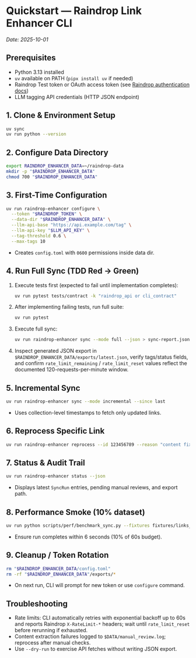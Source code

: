 # Quickstart — Raindrop Link Enhancer CLI

_Date: 2025-10-01_

## Prerequisites
- Python 3.13 installed
- `uv` available on PATH (`pipx install uv` if needed)
- Raindrop Test token or OAuth access token (see [Raindrop authentication docs](https://developer.raindrop.io/v1/authentication))
- LLM tagging API credentials (HTTP JSON endpoint)

## 1. Clone & Environment Setup
```bash
uv sync
uv run python --version
```

## 2. Configure Data Directory
```bash
export RAINDROP_ENHANCER_DATA=~/raindrop-data
mkdir -p "$RAINDROP_ENHANCER_DATA"
chmod 700 "$RAINDROP_ENHANCER_DATA"
```

## 3. First-Time Configuration
```bash
uv run raindrop-enhancer configure \
  --token "$RAINDROP_TOKEN" \
  --data-dir "$RAINDROP_ENHANCER_DATA" \
  --llm-api-base "https://api.example.com/tag" \
  --llm-api-key "$LLM_API_KEY" \
  --tag-threshold 0.6 \
  --max-tags 10
```
- Creates `config.toml` with `0600` permissions inside data dir.

## 4. Run Full Sync (TDD Red → Green)
1. Execute tests first (expected to fail until implementation completes):
   ```bash
   uv run pytest tests/contract -k "raindrop_api or cli_contract"
   ```
2. After implementing failing tests, run full suite:
   ```bash
   uv run pytest
   ```
3. Execute full sync:
   ```bash
   uv run raindrop-enhancer sync --mode full --json > sync-report.json
   ```
4. Inspect generated JSON export in `$RAINDROP_ENHANCER_DATA/exports/latest.json`, verify tags/status fields, and confirm `rate_limit_remaining` / `rate_limit_reset` values reflect the documented 120-requests-per-minute window.

## 5. Incremental Sync
```bash
uv run raindrop-enhancer sync --mode incremental --since last
```
- Uses collection-level timestamps to fetch only updated links.

## 6. Reprocess Specific Link
```bash
uv run raindrop-enhancer reprocess --id 123456789 --reason "content fixed"
```

## 7. Status & Audit Trail
```bash
uv run raindrop-enhancer status --json
```
- Displays latest `SyncRun` entries, pending manual reviews, and export path.

## 8. Performance Smoke (10% dataset)
```bash
uv run python scripts/perf/benchmark_sync.py --fixtures fixtures/links_1k.json
```
- Ensure run completes within 6 seconds (10% of 60s budget).

## 9. Cleanup / Token Rotation
```bash
rm "$RAINDROP_ENHANCER_DATA/config.toml"
rm -rf "$RAINDROP_ENHANCER_DATA"/exports/*
```
- On next run, CLI will prompt for new token or use `configure` command.

## Troubleshooting
- Rate limits: CLI automatically retries with exponential backoff up to 60s and reports Raindrop `X-RateLimit-*` headers; wait until `rate_limit_reset` before rerunning if exhausted.
- Content extraction failures logged to `$DATA/manual_review.log`; reprocess after manual checks.
- Use `--dry-run` to exercise API fetches without writing JSON export.

